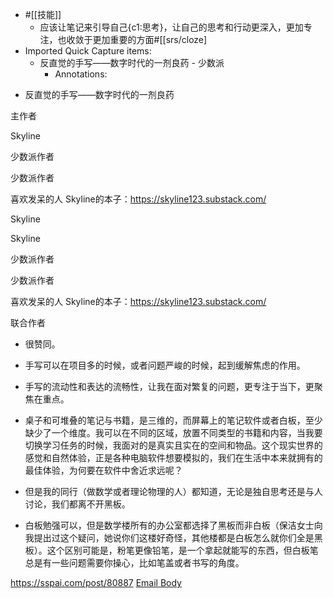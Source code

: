 - #[[技能]]
    - 应该让笔记来引导自己{c1:思考}，让自己的思考和行动更深入，更加专注，也收敛于更加重要的方面#[[srs/cloze]
- Imported Quick Capture items:
    - 反直觉的手写——数字时代的一剂良药 - 少数派
        - Annotations:

* 反直觉的手写——数字时代的一剂良药

<!---->

主作者

<!---->

<!---->

Skyline

<!---->

<!---->

少数派作者

<!---->

少数派作者

喜欢发呆的人 Skyline的本子：https://skyline123.substack.com/

<!---->

Skyline<!---->

<!---->

Skyline

<!---->

<!---->

少数派作者

<!---->

少数派作者

喜欢发呆的人 Skyline的本子：https://skyline123.substack.com/

<!---->

联合作者

* 很赞同。

* 手写可以在项目多的时候，或者问题严峻的时候，起到缓解焦虑的作用。

* 手写的流动性和表达的流畅性，让我在面对繁复的问题，更专注于当下，更聚焦在重点。

* 桌子和可堆叠的笔记与书籍，是三维的，而屏幕上的笔记软件或者白板，至少缺少了一个维度。我可以在不同的区域，放置不同类型的书籍和内容，当我要切换学习任务的时候，我面对的是真实且实在的空间和物品。这个现实世界的感觉和自然体验，正是各种电脑软件想要模拟的，我们在生活中本来就拥有的最佳体验，为何要在软件中舍近求远呢？

* 但是我的同行（做数学或者理论物理的人）都知道，无论是独自思考还是与人讨论，我们都离不开黑板。

* 白板勉强可以，但是数学楼所有的办公室都选择了黑板而非白板（保洁女士向我提出过这个疑问，她说你们这楼好奇怪，其他楼都是白板怎么就你们全是黑板）。这个区别可能是，粉笔更像铅笔，是一个拿起就能写的东西，但白板笔总是有一些问题需要你操心，比如笔盖或者书写的角度。



https://sspai.com/post/80887 [Email Body](https://files.todoist.com/wNfmvmGXdmks2yfSJFkUucbq8bmLZHmUPiW1uOFeS1ToFL9fpX5tXR28ZioHqsa3/by/21878347/as/file.html)
